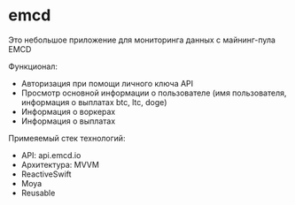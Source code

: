 # emcd

Это небольшое приложение для мониторинга данных с майнинг-пула EMCD

Функционал:
* Авторизация при помощи личного ключа API
* Просмотр основной информации о пользователе (имя пользователя, информация о выплатах btc, ltc, doge)
* Информация о воркерах
* Информация о выплатах

Примеяемый стек технологий:

* API: api.emcd.io
* Архитектура: MVVM
* ReactiveSwift
* Moya
* Reusable
